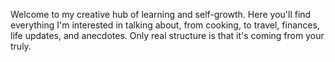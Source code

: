 Welcome to my creative hub of learning and self-growth. Here you'll find everything I'm interested in talking about, from 
cooking, to travel, finances, life updates, and anecdotes. Only real structure is that it's coming from your truly.
